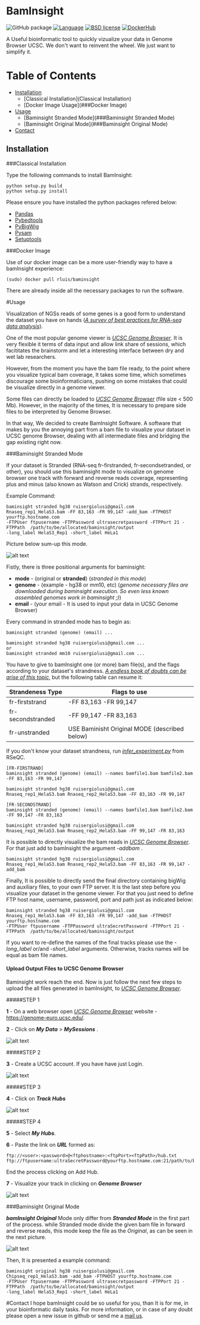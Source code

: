 # BamInsight

![GitHub package](https://img.shields.io/badge/BamInsight-v1.0-green.svg)
[![Language](http://img.shields.io/badge/Language-Python-yellow.svg)](https://www.python.org/)
[![BSD license](https://img.shields.io/badge/License-BSD_3_Clause-blue.svg)](https://opensource.org/licenses/BSD-3-Clause)
[![DockerHub](https://img.shields.io/badge/Docker-maintained-blue.svg)](https://hub.docker.com/r/rluis/baminsight/)

A Useful bioinformatic tool to quickly vizualize your data in Genome Browser UCSC. We don't want to reinvent the wheel. We just want to simplify it.


Table of Contents
=================

* [Installation](#installation)
    * [Classical Installation](Classical Installation)
    * [Docker Image Usage](###Docker Image)
* [Usage](#Usage)
    * [Baminsight Stranded Mode](###Baminsight Stranded Mode)
    * [Baminsight Original Mode](###Baminsight Original Mode)
* [Contact](#Contact)
  
## Installation


###Classical Installation 

Type the following commands to install BamInsight:

```
python setup.py build
python setup.py install 
```

Please ensure you have installed the python packages refered below:

* [Pandas](https://pandas.pydata.org/)
* [Pybedtools](https://daler.github.io/pybedtools/)
* [PyBigWig](https://github.com/deeptools/pyBigWig)
* [Pysam](https://github.com/pysam-developers/pysam/blob/master/doc/index.rst)
* [Setuptools](https://pypi.org/project/setuptools/)

###Docker Image

Use of our docker image can be a more user-friendly way to have a bamInsight experience:

```
(sudo) docker pull rluis/baminsight
```

There are already inside all the necessary packages to run the software. 

#Usage

Visualization of NGSs reads of some genes is a good
form to understand the dataset you have on hands 
(<cite>[A survey of best practices for RNA-seq data analysis][1]</cite>).

One of the most popular genome viewer is <cite>[UCSC Genome Browser][2]</cite>. 
It is very flexible it terms of data input and allow link share of sessions, which facititates 
the brainstorm and let a interesting interface between dry and wet lab researchers. 

However, from the moment you have the bam file ready, to the point where you visualize 
typical bam coverage, It takes some time, which sometimes discourage some bioinformaticians,
pushing on some mistakes that could be visualize directly in a genome viewer.

Some files can directly be loaded to <cite>[UCSC Genome Browser][2]</cite> (file size < 500 Mb). However, in the majority
of the times, It is necessary to prepare side files to be interpreted by Genome Browser. 

In that way, We decided to create BamInsight Software. A software that makes by you the annoying 
part from a bam file to visualize your dataset in UCSC genome Browser, dealing with all intermediate 
files and bridging the gap existing right now.

###Baminsight Stranded Mode

If your dataset is Stranded (RNA-seq fr-firstranded, fr-secondsetranded, or other), 
you should use this baminsight mode to visualize on genome browser one track with forward and reverse
reads coverage, representing plus and minus (also known as Watson and Crick) strands, respectively.

Example Command:
 ```
baminsight stranded hg38 ruisergiolusi@gmail.com Rnaseq_rep1_HelaS3.bam -FF 83,163 -FR 99,147 -add_bam -FTPHOST yourftp.hostname.com 
-FTPUser ftpusername -FTPPassword ultrasecretpassword -FTPPort 21 -FTPPath  /path/to/be/allocated/baminsight/output 
-long_label HelaS3_Rep1 -short_label HeLa1  
```

Picture below sum-up this mode.

![alt text](workflow_Stranded.png)

Fistly, there is three positional arguments for baminsight:

* **mode** - (original or **stranded**) (_stranded in this mode_)
* **genome** - (example - hg38 or mm10, etc) (_genome necessary files are downloaded during 
baminsight execution. So even less known assembled genomes work in baminsight ;)_)
* **email** - (your email - It is used to input your data in UCSC Genome Browser)

Every command in stranded mode has to begin as:
```
baminsight stranded (genome) (email) ...

baminsight stranded hg38 ruisergiolusi@gmail.com ...
or
baminsight stranded mm10 ruisergiolusi@gmail.com ...
```
You have to give to bamInsight one (or more) bam file(s), and the flags according to your dataset's
strandness. <cite>[A endless book of doubts can be arise of this topic][3]</cite>, but the following 
table can resume it:

| Strandeness Type  | Flags to use |
| ------------- | ------------- |
| fr-firststrand   | -FF 83,163 -FR 99,147 |
| fr-secondstranded   | -FF 99,147 -FR 83,163  |
| fr-unstranded   |    USE Baminisht Original MODE (described below) |

If you don't know your dataset strandness, run <cite>[infer_experiment.py][4]</cite> from RSeQC. 

```
[FR-FIRSTRAND]
baminsight stranded (genome) (email) --names bamfile1.bam bamfile2.bam -FF 83,163 -FR 99,147 

baminsight stranded hg38 ruisergiolusi@gmail.com Rnaseq_rep1_HelaS3.bam Rnaseq_rep2_HelaS3.bam -FF 83,163 -FR 99,147 

[FR-SECONDSTRAND]
baminsight stranded (genome) (email) --names bamfile1.bam bamfile2.bam -FF 99,147 -FR 83,163  

baminsight stranded hg38 ruisergiolusi@gmail.com Rnaseq_rep1_HelaS3.bam Rnaseq_rep2_HelaS3.bam -FF 99,147 -FR 83,163 
```

It is possible to directly visualize the bam reads in <cite>[UCSC Genome Browser][2]</cite>. For that just 
add to bamInsight the argument _-addbam_ .

```
baminsight stranded hg38 ruisergiolusi@gmail.com Rnaseq_rep1_HelaS3.bam Rnaseq_rep2_HelaS3.bam -FF 83,163 -FR 99,147 -add_bam
```

Finally, It is possible to directly send the final directory containing bigWig and auxiliary files,
to your own FTP server. It is the last step before you visualize your dataset in the genome viewer.
For that you just need to define FTP host name, username, password, port and path just as indicated
below:

 ```
baminsight stranded hg38 ruisergiolusi@gmail.com Rnaseq_rep1_HelaS3.bam -FF 83,163 -FR 99,147 -add_bam -FTPHOST yourftp.hostname.com 
-FTPUser ftpusername -FTPPassword ultraSecretPassword -FTPPort 21 -FTPPath  /path/to/be/allocated/baminsight/output
```

If you want to re-define the names of the final tracks please use the _-long_label_ or/and _-short_label_ arguments.
Otherwise, tracks names will be equal as bam file names.



#### Upload Output Files to UCSC Genome Browser 

Baminsight work reach the end. Now is just follow the next few steps to upload the all
files generated in bamInsight, to  <cite>[UCSC Genome Browser][2]</cite>.


#####STEP 1

**1** - On a web browser open <cite>[UCSC Genome Browser][2]</cite> website - https://genome-euro.ucsc.edu/.

**2** - Click on _**My Data**_ > _**MySessions**_ .
 

![alt text](BG1_explained.png)

#####STEP 2

**3** - Create a UCSC account. If you have have just Login.

![alt text](GB2_explained.png)

#####STEP 3

**4** - Click on _**Track Hubs**_

![alt text](GB3_explained.png)

#####STEP 4

**5** - Select _**My Hubs**_.

**6** - Paste the link on _**URL**_ formed as:

```
ftp://<user>:<password>@<ftphostname>:<ftpPort><ftpPath>/hub.txt
ftp://ftpusername:ultraSecretPassword@yourftp.hostname.com:21/path/to/be/allocated/baminsight/output/hub.txt
```

End the process clicking on Add Hub.

**7** - Visualize your track in clicking on _**Genome Browser**_

![alt text](GB4_explained.png)


###Baminsight Original Mode

_**bamInsight Original**_ Mode only differ from _**Stranded Mode**_ in the first part of the process.
while Stranded mode divide the given bam file in forward and reverse reads, this mode keep 
the file as the _Original_, as can be seen in the next picture. 

![alt text](workflow_Original.png)

Then, It is presented a example command:

 ```
baminsight original hg38 ruisergiolusi@gmail.com Chipseq_rep1_HelaS3.bam -add_bam -FTPHOST yourftp.hostname.com 
-FTPUser ftpusername -FTPPassword ultrasecretpassword -FTPPort 21 -FTPPath  /path/to/be/allocated/baminsight/output 
-long_label HelaS3_Rep1 -short_label HeLa1  
```

#Contact
I hope bamInsight could be so useful for you, than It is for me, in your bioinformatic daily tasks. 
For more information, or in case of any doubt please open a new issue in github or send 
me a [mail us](mailto:ruisergioluis@gmail.com).


[1]:https://genomebiology.biomedcentral.com/articles/10.1186/s13059-016-0881-8
[2]:https://genome-euro.ucsc.edu/
[3]:https://www.biostars.org/p/169942/
[4]:https://github.com/dnanexus/rseqc/blob/master/rseqc/scripts/infer_experiment.py 

